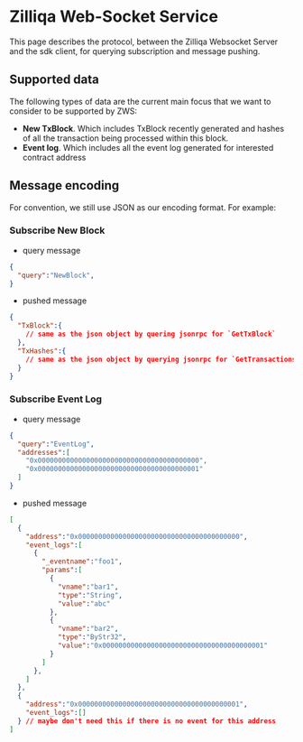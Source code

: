 # Zilliqa Web-Socket Service

This page describes the protocol, between the Zilliqa Websocket Server and the sdk client, for querying subscription and message pushing.

## Supported data

The following types of data are the current main focus that we want to consider to be supported by ZWS:

- **New TxBlock**. Which includes TxBlock recently generated and hashes of all the transaction being processed within this block.
- **Event log**. Which includes all the event log generated for interested contract address

## Message encoding

For convention, we still use JSON as our encoding format. For example:

### Subscribe New Block

- query message

```json
{
  "query":"NewBlock",
}
```

- pushed message

```json
{
  "TxBlock":{
    // same as the json object by quering jsonrpc for `GetTxBlock`
  },
  "TxHashes":{
    // same as the json object by querying jsonrpc for `GetTransactionsForTxBlock`
  }
}
```

### Subscribe Event Log

- query message

```json
{
  "query":"EventLog",
  "addresses":[
    "0x0000000000000000000000000000000000000000",
    "0x0000000000000000000000000000000000000001"
  ]
}
```

- pushed message

```json
[
  {
    "address":"0x0000000000000000000000000000000000000000",
    "event_logs":[
      {
        "_eventname":"foo1",
        "params":[
          {
            "vname":"bar1",
            "type":"String",
            "value":"abc"
          },
          {
            "vname":"bar2",
            "type":"ByStr32",
            "value":"0x0000000000000000000000000000000000000001"
          }
        ]
      },
    ]
  },
  {
    "address":"0x0000000000000000000000000000000000000001",
    "event_logs":[]
  } // maybe don't need this if there is no event for this address
]
```
